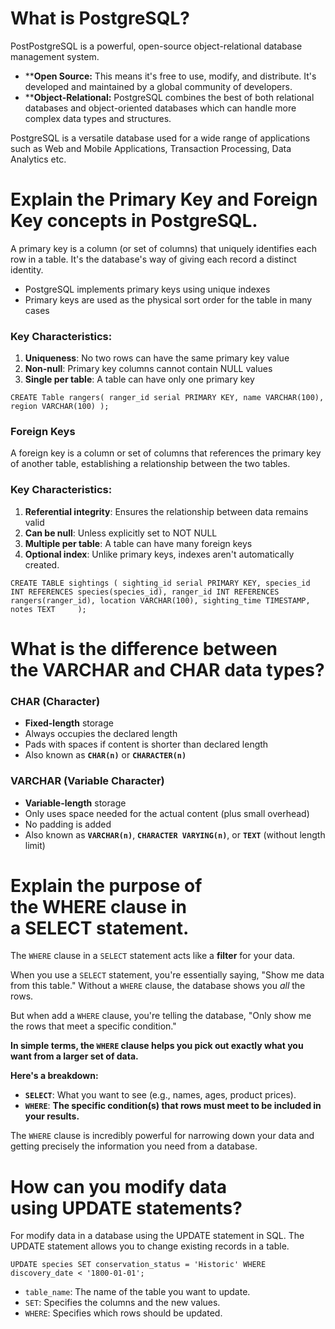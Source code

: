 # What is PostgreSQL?
PostPostgreSQL is a powerful, open-source object-relational database management system.

- ****Open Source:** This means it's free to use, modify, and distribute. It's developed and maintained by a global community of developers.
- ****Object-Relational:** PostgreSQL combines the best of both relational databases and object-oriented databases which can handle more complex data types and structures.

PostgreSQL is a versatile database used for a wide range of applications such as Web and Mobile Applications, Transaction Processing, Data Analytics etc.


# Explain the Primary Key and Foreign Key concepts in PostgreSQL.

A primary key is a column (or set of columns) that uniquely identifies each row in a table. It's the database's way of giving each record a distinct identity.

- PostgreSQL implements primary keys using unique indexes
- Primary keys are used as the physical sort order for the table in many cases

### **Key Characteristics:**

1. **Uniqueness**: No two rows can have the same primary key value
2. **Non-null**: Primary key columns cannot contain NULL values
3. **Single per table**: A table can have only one primary key

``
CREATE Table rangers(
    ranger_id serial PRIMARY KEY,
    name VARCHAR(100),
    region VARCHAR(100)
);
``

### **Foreign Keys**

A foreign key is a column or set of columns that references the primary key of another table, establishing a relationship between the two tables.

### **Key Characteristics:**

1. **Referential integrity**: Ensures the relationship between data remains valid
2. **Can be null**: Unless explicitly set to NOT NULL
3. **Multiple per table**: A table can have many foreign keys
4. **Optional index**: Unlike primary keys, indexes aren't automatically created.

``
CREATE TABLE sightings (
    sighting_id serial PRIMARY KEY,
    species_id INT REFERENCES species(species_id),
    ranger_id INT REFERENCES rangers(ranger_id),
    location VARCHAR(100),
    sighting_time TIMESTAMP,
    notes TEXT    
);
``

# What is the difference between the VARCHAR and CHAR data types?

### **CHAR (Character)**

- **Fixed-length** storage
- Always occupies the declared length
- Pads with spaces if content is shorter than declared length
- Also known as **`CHAR(n)`** or **`CHARACTER(n)`**

### **VARCHAR (Variable Character)**

- **Variable-length** storage
- Only uses space needed for the actual content (plus small overhead)
- No padding is added
- Also known as **`VARCHAR(n)`**, **`CHARACTER VARYING(n)`**, or **`TEXT`** (without length limit)


# Explain the purpose of the WHERE clause in a SELECT statement.
The `WHERE` clause in a `SELECT` statement acts like a **filter** for your data.

When you use a `SELECT` statement, you're essentially saying, "Show me data from this table." Without a `WHERE` clause, the database shows you *all* the rows.

But when add a `WHERE` clause, you're telling the database, "Only show me the rows that meet a specific condition."

**In simple terms, the `WHERE` clause helps you pick out exactly what you want from a larger set of data.**

**Here's a breakdown:**

- **`SELECT`**: What you want to see (e.g., names, ages, product prices).
- **`WHERE`**: **The specific condition(s) that rows must meet to be included in your results.**

The `WHERE` clause is incredibly powerful for narrowing down your data and getting precisely the information you need from a database.


# How can you modify data using UPDATE statements?
For modify data in a database using the UPDATE statement in SQL. The UPDATE statement allows you to change existing records in a table.

``
UPDATE species
SET conservation_status = 'Historic'
WHERE discovery_date < '1800-01-01';
``

- `table_name`: The name of the table you want to update.
- `SET`: Specifies the columns and the new values.
- `WHERE`: Specifies which rows should be updated.

